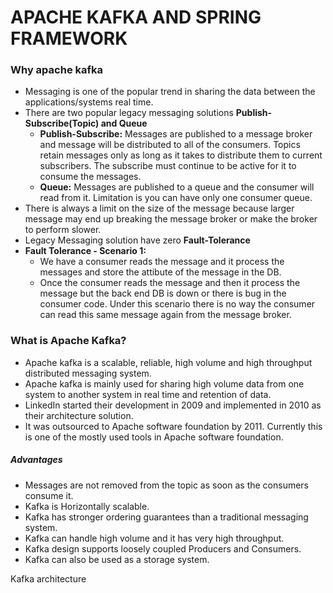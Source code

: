 # APACHE KAFKA AND SPRING FRAMEWORK
### Why apache kafka
- Messaging is one of the popular trend in sharing the data between the applications/systems real time.
- There are two popular legacy messaging solutions **Publish-Subscribe(Topic) and Queue**
  - **Publish-Subscribe:** Messages are published to a message broker and message will be distributed to all of the consumers. Topics retain messages only as long as it takes to distribute them to current subscribers. The subscribe must continue to be active for it to consume the messages.
  - **Queue:** Messages are published to a queue and the consumer will read from it. Limitation is you can have only one consumer queue.
- There is always a limit on the size of the message because larger message may end up breaking the message broker or make the broker to perform slower.
- Legacy Messaging solution have zero **Fault-Tolerance**
- **Fault Tolerance - Scenario 1:**
  - We have a consumer reads the message and it process the messages and store the attibute of the message in the DB.
  - Once the consumer reads the message and then it process the message but the back end DB is down or there is bug in the consumer code. Under this scenario there is no way the consumer can read this same message again from the message broker.

### What is Apache Kafka?
- Apache kafka is a scalable, reliable, high volume and high throughput distributed messaging system.
- Apache kafka is mainly used for sharing high volume data from one system to another system in real time and retention of data.
- LinkedIn started their development in 2009 and implemented in 2010 as their architecture solution.
- It was outsourced to Apache software foundation by 2011. Currently this is one of the mostly used tools in Apache software foundation.

##### Advantages
- Messages are not removed from the topic as soon as the consumers consume it.
- Kafka is Horizontally scalable.
- Kafka has stronger ordering guarantees than a traditional messaging system.
- Kafka can handle high volume and it has very high throughput.
- Kafka design supports loosely coupled Producers and Consumers.
- Kafka can also be used as a storage system.

Kafka architecture












